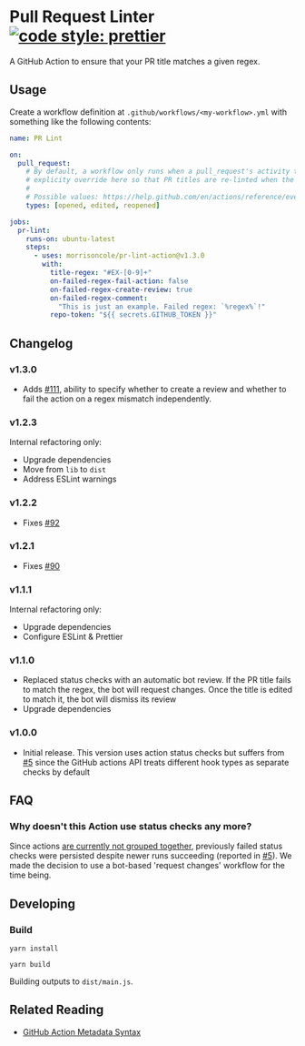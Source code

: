 # Pull Request Linter [![code style: prettier](https://img.shields.io/badge/code_style-prettier-ff69b4.svg?style=flat-square)](https://github.com/prettier/prettier)

A GitHub Action to ensure that your PR title matches a given regex.

## Usage

Create a workflow definition at `.github/workflows/<my-workflow>.yml` with
something like the following contents:

```yaml
name: PR Lint

on:
  pull_request:
    # By default, a workflow only runs when a pull_request's activity type is opened, synchronize, or reopened. We
    # explicity override here so that PR titles are re-linted when the PR text content is edited.
    #
    # Possible values: https://help.github.com/en/actions/reference/events-that-trigger-workflows#pull-request-event-pull_request
    types: [opened, edited, reopened]

jobs:
  pr-lint:
    runs-on: ubuntu-latest
    steps:
      - uses: morrisoncole/pr-lint-action@v1.3.0
        with:
          title-regex: "#EX-[0-9]+"
          on-failed-regex-fail-action: false
          on-failed-regex-create-review: true
          on-failed-regex-comment:
            "This is just an example. Failed regex: `%regex%`!"
          repo-token: "${{ secrets.GITHUB_TOKEN }}"
```

## Changelog

### v1.3.0

- Adds [#111](https://github.com/MorrisonCole/pr-lint-action/issues/111),
  ability to specify whether to create a review and whether to fail the action
  on a regex mismatch independently.

### v1.2.3

Internal refactoring only:

- Upgrade dependencies
- Move from `lib` to `dist`
- Address ESLint warnings

### v1.2.2

- Fixes [#92](https://github.com/MorrisonCole/pr-lint-action/issues/92)

### v1.2.1

- Fixes [#90](https://github.com/MorrisonCole/pr-lint-action/issues/90)

### v1.1.1

Internal refactoring only:

- Upgrade dependencies
- Configure ESLint & Prettier

### v1.1.0

- Replaced status checks with an automatic bot review. If the PR title fails to
  match the regex, the bot will request changes. Once the title is edited to
  match it, the bot will dismiss its review
- Upgrade dependencies

### v1.0.0

- Initial release. This version uses action status checks but suffers from
  [#5](https://github.com/MorrisonCole/pr-lint-action/issues/5) since the GitHub
  actions API treats different hook types as separate checks by default

## FAQ

### Why doesn't this Action use status checks any more?

Since actions
[are currently not grouped together](https://github.community/t5/GitHub-Actions/duplicate-checks-on-pull-request-event/m-p/33157),
previously failed status checks were persisted despite newer runs succeeding
(reported in [#5](https://github.com/MorrisonCole/pr-lint-action/issues/5)). We
made the decision to use a bot-based 'request changes' workflow for the time
being.

## Developing

### Build

`yarn install`

`yarn build`

Building outputs to `dist/main.js`.

## Related Reading

- [GitHub Action Metadata Syntax](https://help.github.com/en/actions/automating-your-workflow-with-github-actions/metadata-syntax-for-github-actions)
